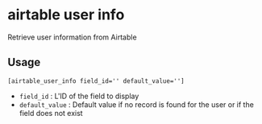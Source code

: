 # airtable user info

Retrieve user information from Airtable 

## Usage

```
[airtable_user_info field_id='' default_value='']
```

* `field_id` : L'ID of the field to display
* `default_value` : Default value if no record is found for the user or if the field does not exist
